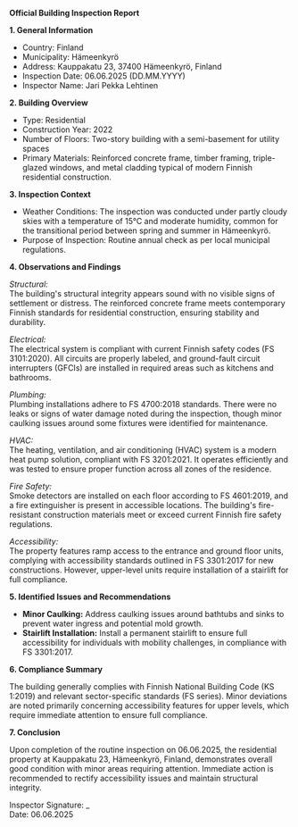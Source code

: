 **Official Building Inspection Report**

**1. General Information**

- Country: Finland
- Municipality: Hämeenkyrö
- Address: Kauppakatu 23, 37400 Hämeenkyrö, Finland
- Inspection Date: 06.06.2025 (DD.MM.YYYY)
- Inspector Name: Jari Pekka Lehtinen

**2. Building Overview**

- Type: Residential
- Construction Year: 2022
- Number of Floors: Two-story building with a semi-basement for utility spaces
- Primary Materials: Reinforced concrete frame, timber framing, triple-glazed windows, and metal cladding typical of modern Finnish residential construction.

**3. Inspection Context**

- Weather Conditions: The inspection was conducted under partly cloudy skies with a temperature of 15°C and moderate humidity, common for the transitional period between spring and summer in Hämeenkyrö.
- Purpose of Inspection: Routine annual check as per local municipal regulations.

**4. Observations and Findings**

*Structural:*  
The building's structural integrity appears sound with no visible signs of settlement or distress. The reinforced concrete frame meets contemporary Finnish standards for residential construction, ensuring stability and durability.

*Electrical:*  
The electrical system is compliant with current Finnish safety codes (FS 3101:2020). All circuits are properly labeled, and ground-fault circuit interrupters (GFCIs) are installed in required areas such as kitchens and bathrooms.

*Plumbing:*  
Plumbing installations adhere to FS 4700:2018 standards. There were no leaks or signs of water damage noted during the inspection, though minor caulking issues around some fixtures were identified for maintenance.

*HVAC:*  
The heating, ventilation, and air conditioning (HVAC) system is a modern heat pump solution, compliant with FS 3201:2021. It operates efficiently and was tested to ensure proper function across all zones of the residence.

*Fire Safety:*  
Smoke detectors are installed on each floor according to FS 4601:2019, and a fire extinguisher is present in accessible locations. The building's fire-resistant construction materials meet or exceed current Finnish fire safety regulations.

*Accessibility:*  
The property features ramp access to the entrance and ground floor units, complying with accessibility standards outlined in FS 3301:2017 for new constructions. However, upper-level units require installation of a stairlift for full compliance.

**5. Identified Issues and Recommendations**

- **Minor Caulking:** Address caulking issues around bathtubs and sinks to prevent water ingress and potential mold growth.
- **Stairlift Installation:** Install a permanent stairlift to ensure full accessibility for individuals with mobility challenges, in compliance with FS 3301:2017.

**6. Compliance Summary**

The building generally complies with Finnish National Building Code (KS 1:2019) and relevant sector-specific standards (FS series). Minor deviations are noted primarily concerning accessibility features for upper levels, which require immediate attention to ensure full compliance.

**7. Conclusion**

Upon completion of the routine inspection on 06.06.2025, the residential property at Kauppakatu 23, Hämeenkyrö, Finland, demonstrates overall good condition with minor areas requiring attention. Immediate action is recommended to rectify accessibility issues and maintain structural integrity.

Inspector Signature: _  
Date: 06.06.2025